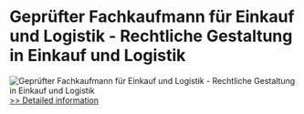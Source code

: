 # Geprüfter Fachkaufmann für Einkauf und Logistik - Rechtliche Gestaltung in Einkauf und Logistik
![Geprüfter Fachkaufmann für Einkauf und Logistik - Rechtliche Gestaltung in Einkauf und Logistik](https://mycommerce.akamaized.net/api/pimages/P300579731/BIG/300579731.JPG)
[>> Detailed information](https://secure.shareit.com/shareit/product.html?productid=300579731&affiliateid=200057808)
